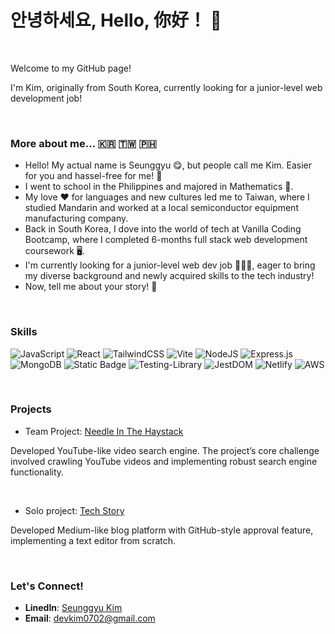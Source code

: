 # 안녕하세요, Hello, 你好！ 👋

<br>

Welcome to my GitHub page!
<p>I'm Kim, originally from South Korea, currently looking for a junior-level web development job!</p>

<br>

### More about me... 🇰🇷 🇹🇼 🇵🇭
- Hello! My actual name is Seunggyu 😋, but people call me Kim. Easier for you and hassel-free for me! 🤣
- I went to school in the Philippines and majored in Mathematics 🧮.
- My love ❤️ for languages and new cultures led me to Taiwan, where I studied Mandarin and worked at a local semiconductor equipment manufacturing company.
- Back in South Korea, I dove into the world of tech at Vanilla Coding Bootcamp, where I completed 6-months full stack web development coursework 🖥️.
- I'm currently looking for a junior-level web dev job 🙋🏻‍♂️, eager to bring my diverse background and newly acquired skills to the tech industry!
- Now, tell me about your story! 🙌

<br>

### Skills
![JavaScript](https://img.shields.io/badge/javascript-%23323330.svg?style=for-the-badge&logo=javascript&logoColor=%23F7DF1E)
![React](https://img.shields.io/badge/react-%2320232a.svg?style=for-the-badge&logo=react&logoColor=%2361DAFB)
![TailwindCSS](https://img.shields.io/badge/tailwindcss-%2338B2AC.svg?style=for-the-badge&logo=tailwind-css&logoColor=white)
![Vite](https://img.shields.io/badge/vite-%23646CFF.svg?style=for-the-badge&logo=vite&logoColor=white)
![NodeJS](https://img.shields.io/badge/node.js-6DA55F?style=for-the-badge&logo=node.js&logoColor=white)
![Express.js](https://img.shields.io/badge/express.js-%23404d59.svg?style=for-the-badge&logo=express&logoColor=%2361DAFB)
![MongoDB](https://img.shields.io/badge/MongoDB-%234ea94b.svg?style=for-the-badge&logo=mongodb&logoColor=white)
![Static Badge](https://img.shields.io/badge/vitest-8A2BE2?style=for-the-badge)
![Testing-Library](https://img.shields.io/badge/React%20Testing%20Library-%23E33332?style=for-the-badge&logo=testing-library&logoColor=white)
![JestDOM](https://img.shields.io/badge/Jest%20DOM-8A2BE2?style=for-the-badge)
![Netlify](https://img.shields.io/badge/netlify-%23000000.svg?style=for-the-badge&logo=netlify&logoColor=#00C7B7)
![AWS](https://img.shields.io/badge/Elastic%20Beanstalk-%23FF9900.svg?style=for-the-badge&logo=amazon-aws&logoColor=white)

<br>

### Projects
- Team Project: [Needle In The Haystack](https://github.com/devsgk/NeedleInHaystack-client)
<p>Developed YouTube-like video search engine. The project’s core challenge involved crawling YouTube videos and implementing robust search engine functionality.</p>

<br>

- Solo project: [Tech Story](https://github.com/devsgk/TechStory-client)
<p>Developed Medium-like blog platform with GitHub-style approval feature, implementing a text editor from scratch.</p>

<br>

### Let's Connect!
- **LinedIn**: [Seunggyu Kim](https://www.linkedin.com/in/seunggyu-kim-685b51301/)
- **Email**: devkim0702@gmail.com

